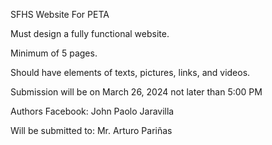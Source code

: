 SFHS Website For PETA

Must design a fully functional website.

Minimum of 5 pages.

Should have elements of texts, pictures, links, and videos.

Submission will be on March 26, 2024 not later than 5:00 PM

Authors
Facebook: John Paolo Jaravilla

Will be submitted to:
Mr. Arturo Pariñas
